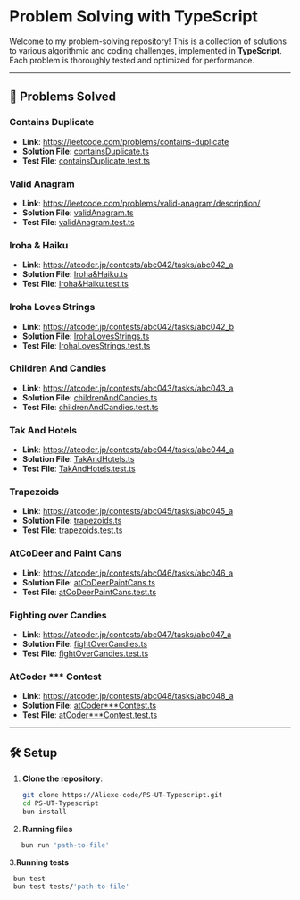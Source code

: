 # Problem Solving with TypeScript

Welcome to my problem-solving repository! This is a collection of solutions to various algorithmic and coding challenges, implemented in **TypeScript**. Each problem is thoroughly tested and optimized for performance.

---

## 🧠 Problems Solved

### Contains Duplicate
- **Link**: https://leetcode.com/problems/contains-duplicate
- **Solution File**: [containsDuplicate.ts](./Problems/containsDuplicate.ts)
- **Test File**: [containsDuplicate.test.ts](./tests/containsDuplicate.test.ts)


### Valid Anagram
- **Link**: https://leetcode.com/problems/valid-anagram/description/
- **Solution File**: [validAnagram.ts](./Problems/validAnagram.ts)
- **Test File**: [validAnagram.test.ts](./tests/validAnagram.test.ts)


### Iroha & Haiku
- **Link**: https://atcoder.jp/contests/abc042/tasks/abc042_a
- **Solution File**: [Iroha&Haiku.ts](./Problems/Iroha/Iroha&Haiku.ts)
- **Test File**: [Iroha&Haiku.test.ts](./tests/Iroha&Haiku.test.ts)


### Iroha Loves Strings
- **Link**: https://atcoder.jp/contests/abc042/tasks/abc042_b
- **Solution File**: [IrohaLovesStrings.ts](./Problems/Iroha/IrohaLovesStrings.ts)
- **Test File**: [IrohaLovesStrings.test.ts](./tests/IrohaLovesStrings.test.ts)

### Children And Candies
- **Link**: https://atcoder.jp/contests/abc043/tasks/abc043_a
- **Solution File**: [childrenAndCandies.ts](./Problems/childrenAndCandies.ts)
- **Test File**: [childrenAndCandies.test.ts](./tests/childrenAndCandies.test.ts)

### Tak And Hotels
- **Link**: https://atcoder.jp/contests/abc044/tasks/abc044_a
- **Solution File**: [TakAndHotels.ts](./Problems/TakAndHotels.ts)
- **Test File**: [TakAndHotels.test.ts](./tests/TakAndHotels.test.ts)

### Trapezoids
- **Link**: https://atcoder.jp/contests/abc045/tasks/abc045_a
- **Solution File**: [trapezoids.ts](./Problems/trapezoids.ts)
- **Test File**: [trapezoids.test.ts](./tests/trapezoids.test.ts)

### AtCoDeer and Paint Cans
- **Link**: https://atcoder.jp/contests/abc046/tasks/abc046_a
- **Solution File**: [atCoDeerPaintCans.ts](./Problems/atCoDeerPaintCans.ts)
- **Test File**: [atCoDeerPaintCans.test.ts](./tests/atCoDeerPaintCans.test.ts)

### Fighting over Candies
- **Link**: https://atcoder.jp/contests/abc047/tasks/abc047_a
- **Solution File**: [fightOverCandies.ts](./Problems/fightOverCandies.ts)
- **Test File**: [fightOverCandies.test.ts
](./tests/fightOverCandies.test.ts)

### AtCoder *** Contest
- **Link**: https://atcoder.jp/contests/abc048/tasks/abc048_a
- **Solution File**: [atCoder***Contest.ts](./Problems/atCoder***Contest.ts)
- **Test File**: [atCoder***Contest.test.ts](./tests/atCoder***Contest.test.ts)


---

## 🛠️ Setup

1. **Clone the repository**:
   ```bash
   git clone https://Aliexe-code/PS-UT-Typescript.git
   cd PS-UT-Typescript
   bun install
2. **Running files**
```bash
   bun run 'path-to-file'
```
3.**Running tests**
   ```bash
    bun test
    bun test tests/'path-to-file'
